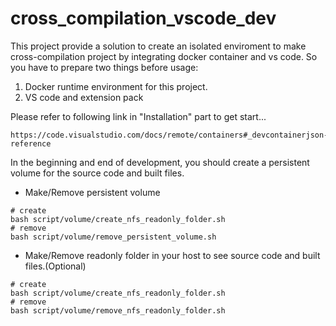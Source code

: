 # cross_compilation_vscode_dev


This project provide a solution to create an isolated enviroment to make cross-compilation project by integrating docker container and vs code. So you have to prepare two things before usage:

1. Docker runtime environment for this project.
2. VS code and extension pack

Please refer to following link in "Installation" part to get start...
```
https://code.visualstudio.com/docs/remote/containers#_devcontainerjson-reference
```

In the beginning and end of development, you should create a persistent volume for the source code and built files.

- Make/Remove persistent volume
```
# create
bash script/volume/create_nfs_readonly_folder.sh
# remove
bash script/volume/remove_persistent_volume.sh
```

- Make/Remove readonly folder in your host to see source code and built files.(Optional)
```
# create
bash script/volume/create_nfs_readonly_folder.sh
# remove
bash script/volume/remove_nfs_readonly_folder.sh

```
